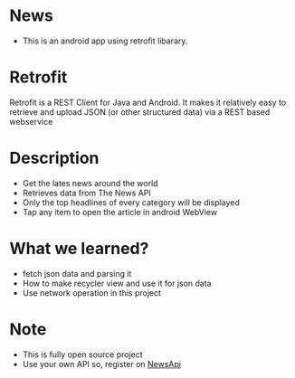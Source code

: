 # News
- This is an android app using retrofit libarary.
# Retrofit 
  Retrofit is a REST Client for Java and Android. It makes it relatively easy to retrieve and upload JSON (or other structured data) via a REST based webservice
# Description
- Get the lates news around the world
- Retrieves data from The News API
- Only the top headlines of every category will be displayed
- Tap any item to open the article in android WebView
# What we learned?
- fetch json data and parsing it 
- How to make recycler view and use it for json data
- Use network operation in this project 
# Note 
- This is fully open source project 
- Use your own API so, register on [NewsApi](https://newsapi.org/)

